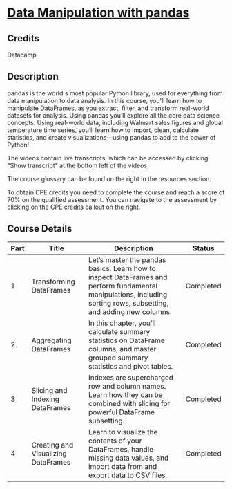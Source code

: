 # [Data Manipulation with pandas](https://app.datacamp.com/learn/courses/data-manipulation-with-pandas)

## Credits

Datacamp

## Description

pandas is the world's most popular Python library, used for everything from data manipulation to data analysis. In this course, you'll learn how to manipulate DataFrames, as you extract, filter, and transform real-world datasets for analysis. Using pandas you’ll explore all the core data science concepts. Using real-world data, including Walmart sales figures and global temperature time series, you’ll learn how to import, clean, calculate statistics, and create visualizations—using pandas to add to the power of Python!


The videos contain live transcripts, which can be accessed by clicking "Show transcript" at the bottom left of the videos.


The course glossary can be found on the right in the resources section.


To obtain CPE credits you need to complete the course and reach a score of 70% on the qualified assessment. You can navigate to the assessment by clicking on the CPE credits callout on the right.

## Course Details

| Part | Title | Description | Status |
|------|-------|---------------|--------|
| 1 | Transforming DataFrames | Let’s master the pandas basics. Learn how to inspect DataFrames and perform fundamental manipulations, including sorting rows, subsetting, and adding new columns. | Completed |
| 2 | Aggregating DataFrames | In this chapter, you’ll calculate summary statistics on DataFrame columns, and master grouped summary statistics and pivot tables. | Completed |
| 3 | Slicing and Indexing DataFrames | Indexes are supercharged row and column names. Learn how they can be combined with slicing for powerful DataFrame subsetting. | Completed |
| 4 | Creating and Visualizing DataFrames | Learn to visualize the contents of your DataFrames, handle missing data values, and import data from and export data to CSV files. | Completed |
